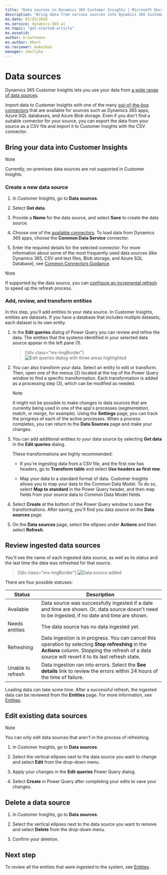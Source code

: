 ```yaml
---
title: "Data sources in Dynamics 365 Customer Insights | Microsoft Docs"
description: "Bring data from various sources into Dynamics 365 Customer Insights."
ms.date: 03/25/2020
ms.service: dynamics-365-ai
ms.topic: "get-started-article"
ms.assetid: 
author: m-hartmann
ms.author: mhart
ms.reviewer: mukeshpo
manager: shellyha
---
```


# Data sources

Dynamics 365 Customer Insights lets you use your data from [a wide range of data sources](data-sources-list.md).

Import data to Customer Insights with one of the many [out-of-the-box connectors](data-sources-list.md) that are available for sources such as Dynamics 365 apps, Azure SQL databases, and Azure Blob storage. Even if you don't find a suitable connector for your source, you can export the data from your source as a CSV file and import it to Customer Insights with the CSV connector.

## Bring your data into Customer Insights

> [!NOTE]
> Currently, on-premises data sources are not supported in Customer Insights.

### Create a new data source

1. In Customer Insights, go to **Data sources**.

2. Select **Get data**.

3. Provide a **Name** for the data source, and select **Save** to create the data source.

4. Choose one of the [available connectors](data-sources-list.md). To load data from Dynamics 365 apps, choose the **Common Data Service** connector.

5. Enter the required details for the selected connector. For more information about some of the most frequently used data sources (like Dynamics 365, CSV and text files, Blob storage, and Azure SQL Database), see [Common Connectors Guidance](pm-common-connectors.md).

> [!NOTE]
> If supported by the data source, you can [configure an incremental refresh](incremental-refresh-data-sources.md) to speed up the refresh process.

### Add, review, and transform entities

In this step, you'll add entities to your data source. In Customer Insights, entities are datasets. If you have a database that includes multiple datasets, each dataset is its own entity.

1. In the **Edit queries** dialog of Power Query you can review and refine the data. The entities that the systems identified in your selected data source appear in the left pane (1).

   > [!div class="mx-imgBorder"]
   > ![Edit queries dialog with three areas highlighted](media/data-manager-configure-edit-queries.png "Edit queries dialog with three areas highlighted")

2. You can also transform your data. Select an entity to edit or transform. Then, open one of the menus (2) located at the top of the Power Query window to find a specific transformation. Each transformation is added as a processing step (3), which can be modified as needed.

   > [!NOTE]
   > It might not be possible to make changes to data sources that are currently being used in one of the app's processes (*segmentation*, *match*, or *merge*, for example). Using the **Settings** page, you can track the progress of each of the active processes. When a process completes, you can return to the **Data Sources** page and make your changes.

3. You can add additional entities to your data source by selecting **Get data** in the **Edit queries** dialog.

   These transformations are highly recommended:

   - If you're ingesting data from a CSV file, and the first row has headers, go to **Transform table** and select **Use headers as first row**.

   - Map your data to a standard format of data. Customer Insights allows you to map your data to the Common Data Model. To do so, select **Map to standard** in the Power Query header, and then map fields from your source data to Common Data Model fields.

4. Select **Create** at the bottom of the Power Query window to save the transformations. After saving, you'll find you data source on the **Data sources** page.

5. On the **Data sources** page, select the ellipses under **Actions** and then select **Refresh**.

## Review ingested data sources

You'll see the name of each ingested data source, as well as its status and the last time the data was refreshed for that source.

> [!div class="mx-imgBorder"]
> ![Data source added](media/configure-data-datasource-added.png "Data source added")

There are four possible statuses:

|Status  |Description  |
|---------|---------|
|Available   |Data source was successfully ingested if a date and time are shown. Or, data source doesn't need to be ingested, if no date and time are shown.          |
|Needs entities   |The data source has no data ingested yet.         |
|Refreshing    |Data ingestion is in progress. You can cancel this operation by selecting **Stop refreshing** in the **Actions** column. Stopping the refresh of a data source will revert it to its last refresh state.       |
|Unable to refresh     |Data ingestion ran into errors. Select the **See details** link to review the errors within 24 hours of the time of failure.         |

Loading data can take some time. After a successful refresh, the ingested data can be reviewed from the **Entities** page. For more information, see [Entities](pm-entities.md).

## Edit existing data sources

> [!NOTE]
> You can only edit data sources that aren't in the process of refreshing.

1. In Customer Insights, go to **Data sources**.

2. Select the vertical ellipses next to the data source you want to change and select **Edit** from the drop-down menu.

3. Apply your changes in the **Edit queries** Power Query dialog.

4. Select **Create** in Power Query after completing your edits to save your changes.

## Delete a data source

1. In Customer Insights, go to **Data sources**.

2. Select the vertical ellipses next to the data source you want to remove and select **Delete** from the drop-down menu.

3. Confirm your deletion.

## Next step

To review all the entities that were ingested to the system, see [Entities](pm-entities.md).
